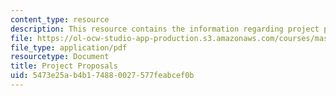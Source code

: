 ```yaml
---
content_type: resource
description: This resource contains the information regarding project proposals.
file: https://ol-ocw-studio-app-production.s3.amazonaws.com/courses/mas-965-nextlab-i-designing-mobile-technologies-for-the-next-billion-users-fall-2008/5473e25ab4b174880027577feabcef0b_MITMAS_965F08_Lec02_projt.pdf
file_type: application/pdf
resourcetype: Document
title: Project Proposals
uid: 5473e25a-b4b1-7488-0027-577feabcef0b
---
```

